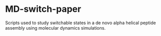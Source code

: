 # MD-switch-paper
Scripts used to study switchable states in a de novo alpha helical peptide assembly using molecular dynamics simulations.
